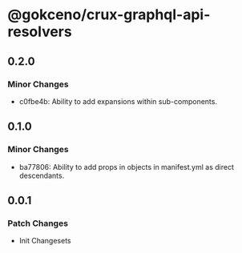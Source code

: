 # @gokceno/crux-graphql-api-resolvers

## 0.2.0

### Minor Changes

- c0fbe4b: Ability to add expansions within sub-components.

## 0.1.0

### Minor Changes

- ba77806: Ability to add props in objects in manifest.yml as direct descendants.

## 0.0.1

### Patch Changes

- Init Changesets
